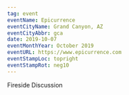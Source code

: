 ```yaml
---
tag: event
eventName: Epicurrence
eventCityName: Grand Canyon, AZ
eventCityAbbr: gca
date: 2019-10-07
eventMonthYear: October 2019
eventURL: https://www.epicurrence.com
eventStampLoc: topright
eventStampRot: neg10
---
```

<p class="details">Fireside Discussion</p>
